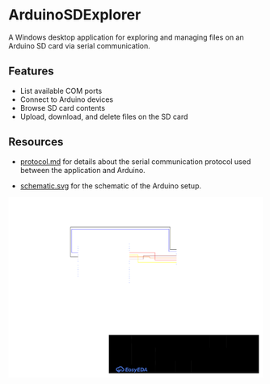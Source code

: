 # ArduinoSDExplorer

A Windows desktop application for exploring and managing files on an Arduino SD card via serial communication.

## Features

- List available COM ports
- Connect to Arduino devices
- Browse SD card contents
- Upload, download, and delete files on the SD card

## Resources

- [protocol.md](docs/protocol.md) for details about the serial communication protocol used between the application and
  Arduino.

- [schematic.svg](docs/schematic.svg) for the schematic of the Arduino setup.

![schematic](docs/schematic.svg)
